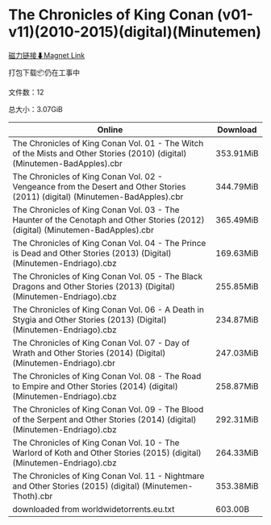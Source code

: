 # The Chronicles of King Conan (v01-v11)(2010-2015)(digital)(Minutemen)

[磁力链接⬇Magnet Link](magnet:?xt=urn:btih:1315da248c123c98c7728dd8dfd8a2b2ada9df94&dn=The%20Chronicles%20of%20King%20Conan%20%28v01-v11%29%282010-2015%29%28digital%29%28Minutemen%29)

打包下载📦仍在工事中

文件数：12

总大小：3.07GiB

Online | Download
--- | ---
The Chronicles of King Conan Vol. 01 - The Witch of the Mists and Other Stories (2010) (digital) (Minutemen-BadApples).cbr | 353.91MiB
The Chronicles of King Conan Vol. 02 - Vengeance from the Desert and Other Stories (2011) (digital) (Minutemen-BadApples).cbr | 344.79MiB
The Chronicles of King Conan Vol. 03 - The Haunter of the Cenotaph and Other Stories (2012) (digital) (Minutemen-BadApples).cbr | 365.49MiB
The Chronicles of King Conan Vol. 04 - The Prince is Dead and Other Stories (2013) (Digital) (Minutemen-Endriago).cbz | 169.63MiB
The Chronicles of King Conan Vol. 05 - The Black Dragons and Other Stories (2013) (Digital) (Minutemen-Endriago).cbz | 255.85MiB
The Chronicles of King Conan Vol. 06 - A Death in Stygia and Other Stories (2013) (Digital) (Minutemen-Endriago).cbz | 234.87MiB
The Chronicles of King Conan Vol. 07 - Day of Wrath and Other Stories (2014) (Digital) (Minutemen-Endriago).cbr | 247.03MiB
The Chronicles of King Conan Vol. 08 - The Road to Empire and Other Stories (2014) (digital) (Minutemen-Endriago).cbz | 258.87MiB
The Chronicles of King Conan Vol. 09 - The Blood of the Serpent and Other Stories (2014) (digital) (Minutemen-Endriago).cbz | 292.31MiB
The Chronicles of King Conan Vol. 10 - The Warlord of Koth and Other Stories (2015) (digital) (Minutemen-Endriago).cbz | 264.33MiB
The Chronicles of King Conan Vol. 11 - Nightmare and Other Stories (2015) (digital) (Minutemen-Thoth).cbr | 353.38MiB
downloaded from worldwidetorrents.eu.txt | 603.00B